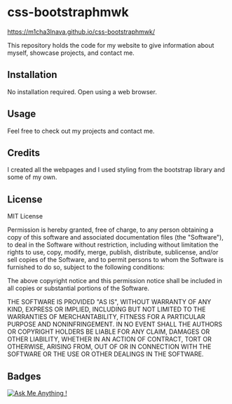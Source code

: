 # css-bootstraphmwk
https://m1cha3lnava.github.io/css-bootstraphmwk/

This repository holds the code for my website to give information about myself, showcase projects, and contact me.

## Installation

No installation required. Open  using a web browser.

## Usage

Feel free to check out my projects and contact me. 

## Credits

I created all the webpages and I used styling from the bootstrap library and some of my own.

## License

MIT License


Permission is hereby granted, free of charge, to any person obtaining a copy
of this software and associated documentation files (the "Software"), to deal
in the Software without restriction, including without limitation the rights
to use, copy, modify, merge, publish, distribute, sublicense, and/or sell
copies of the Software, and to permit persons to whom the Software is
furnished to do so, subject to the following conditions:

The above copyright notice and this permission notice shall be included in all
copies or substantial portions of the Software.

THE SOFTWARE IS PROVIDED "AS IS", WITHOUT WARRANTY OF ANY KIND, EXPRESS OR
IMPLIED, INCLUDING BUT NOT LIMITED TO THE WARRANTIES OF MERCHANTABILITY,
FITNESS FOR A PARTICULAR PURPOSE AND NONINFRINGEMENT. IN NO EVENT SHALL THE
AUTHORS OR COPYRIGHT HOLDERS BE LIABLE FOR ANY CLAIM, DAMAGES OR OTHER
LIABILITY, WHETHER IN AN ACTION OF CONTRACT, TORT OR OTHERWISE, ARISING FROM,
OUT OF OR IN CONNECTION WITH THE SOFTWARE OR THE USE OR OTHER DEALINGS IN THE
SOFTWARE.

## Badges

[![Ask Me Anything !](https://img.shields.io/badge/Ask%20me-anything-1abc9c.svg)](https://github.com/m1cha3lnava/ama)
